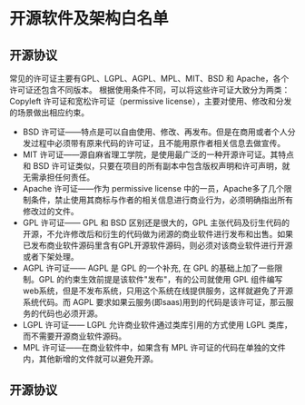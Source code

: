 # 开源软件及架构白名单
## 开源协议
常见的许可证主要有GPL、LGPL、AGPL、MPL、MIT、BSD 和 Apache，各个许可证还包含不同版本。
根据使用条件不同，可以将这些许可证大致分为两类：Copyleft 许可证和宽松许可证（permissive license），主要对使用、修改和分发的场景做出相应约束。

+ BSD 许可证——特点是可以自由使用、修改、再发布。但是在商用或者个人分发过程中必须带有原来代码的许可证，且不能用原作者相关信息去做宣传。
+ MIT 许可证——源自麻省理工学院，是使用最广泛的一种开源许可证。其特点和 BSD 许可证类似，只要在项目的所有副本中包含版权声明和许可声明，就无需承担任何责任。
+ Apache 许可证——作为 permissive license 中的一员，Apache多了几个限制条件，禁止使用其商标与作者的相关信息进行商业行为，必须明确指出所有修改过的文件。
+ GPL 许可证—— GPL 和 BSD 区别还是很大的，GPL 主张代码及衍生代码的开源，不允许修改后和衍生的代码做为闭源的商业软件进行发布和出售。如果已发布商业软件源码里含有GPL开源软件源码，则必须对该商业软件进行开源或者下架处理。
+ AGPL 许可证—— AGPL 是 GPL 的一个补充, 在 GPL 的基础上加了一些限制。GPL 的约束生效前提是该软件"发布"，有的公司就使用 GPL 组件编写web系统，但是不发布系统，只用这个系统在线提供服务，这样就避免了开源系统代码。而 AGPL 要求如果云服务(即saas)用到的代码是该许可证，那云服务的代码也必须开源。
+ LGPL 许可证—— LGPL 允许商业软件通过类库引用的方式使用 LGPL 类库，而不需要开源商业软件源码。
+ MPL 许可证——在商业软件中，如果含有 MPL 许可证的代码在单独的文件内，其他新增的文件就可以避免开源。

## 开源协议
